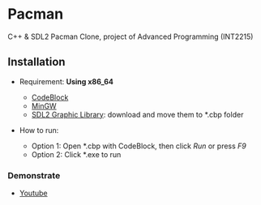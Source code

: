 # Pacman
C++ & SDL2 Pacman Clone, project of Advanced Programming (INT2215)

## Installation
- Requirement: **Using x86_64**
  * [CodeBlock](https://sourceforge.net/projects/codeblocks/)
  * [MinGW](https://sourceforge.net/projects/mingw-w64/files/Toolchains%20targetting%20Win32/Personal%20Builds/mingw-builds/installer/mingw-w64-install.exe/download)
  * [SDL2 Graphic Library](https://drive.google.com/drive/folders/1mjlb9ViC-MPrLuh3Q5_GcDl1UzFN3Wtx?usp=sharing): download and move them to *.cbp folder
 
- How to run:
  * Option 1: Open *.cbp with CodeBlock, then click *Run* or press *F9*
  * Option 2: Click *.exe to run

### Demonstrate
- [Youtube](https://youtu.be/uUaygTeQNYE)
